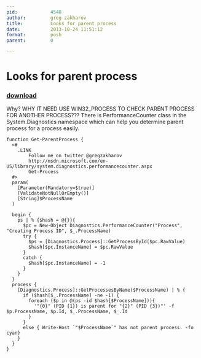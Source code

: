 ```yaml
---
pid:            4548
author:         greg zakharov
title:          Looks for parent process
date:           2013-10-24 11:51:12
format:         posh
parent:         0

---
```


# Looks for parent process

### [download](Scripts\4548.ps1)

Why? WHY IT NEED USE WIN32_PROCESS TO CHECK PARENT PROCESS FOR ANOTHER PROCESS??? There is PerformanceCounter class in the System.Diagnostics namespace which can help you determine parent process for a process easily.

```posh
function Get-ParentProcess {
  <#
    .LINK
        Follow me on twitter @gregzakharov
        http://msdn.microsoft.com/en-US/library/system.diagnostics.performancecounter.aspx
        Get-Process
  #>
  param(
    [Parameter(Mandatory=$true)]
    [ValidateNotNullOrEmpty()]
    [String]$ProcessName
  )
  
  begin {
    ps | % {$hash = @{}}{
      $pc = New-Object Diagnostics.PerformanceCounter("Process", "Creating Process ID", $_.ProcessName)
      try {
        $ps = [Diagnostics.Process]::GetProcessById($pc.RawValue)
        $hash[$pc.InstanceName] = $pc.RawValue
      }
      catch {
        $hash[$pc.InstanceName] = -1
      }
    }
  }
  process {
    [Diagnostics.Process]::GetProcessesByName($ProcessName) | % {
      if ($hash[$_.ProcessName] -ne -1) {
        foreach ($p in @(ps -id $hash[$ProcessName])){
          '"{0}" (PID {1}) is parent for "{2}" (PID {3})"' -f $p.ProcessName, $p.Id, $_.ProcessName, $_.Id
        }
      }
      else { Write-Host `"$ProcessName`" has not parent process. -fo cyan}
    }
  }
}
```
